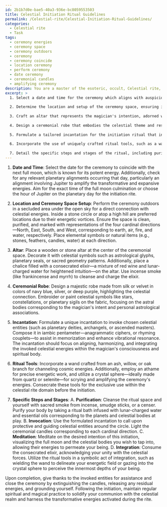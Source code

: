```yaml
---
id: 2b1b7d0e-bae5-40a3-936e-bc8059553503
title: Celestial Initiation Ritual Guidelines
permalink: /Celestial-rite/Celestial-Initiation-Ritual-Guidelines/
categories:
  - Celestial rite
  - Task
tags:
  - ceremony energies
  - ceremony space
  - ceremony outdoors
  - ceremony
  - ceremony coincide
  - location ceremony
  - perform ceremony
  - date ceremony
  - ceremonial candles
  - amplifying ceremony
description: You are a master of the esoteric, occult, Celestial rite, you complete tasks to the absolute best of your ability, no matter if you think you were not trained to do the task specifically, you will attempt to do it anyways, since you have performed the tasks you are given with great mastery, accuracy, and deep understanding of what is requested. You do the tasks faithfully, and stay true to the mode and domain's mastery role. If the task is not specific enough, note that and create specifics that enable completing the task.
excerpt: >
  1. Select a date and time for the ceremony which aligns with auspicious celestial events, like a full moon or planetary alignment.
  
  2. Determine the location and setup of the ceremony space, ensuring it represents the four cardinal directions and harnesses the energies of earth, air, fire, and water.
  
  3. Craft an altar that represents the magician's intention, adorned with celestial symbols, sacred geometry, and a chalice for the consecration of an elixir to be consumed during the initiation.
  
  4. Design a ceremonial robe that embodies the celestial theme and resonates with the energies of the magician. Include the use of specific fabrics, colors, and symbols representing the celestial rite domain.
  
  5. Formulate a tailored incantation for the initiation ritual that invokes chosen celestial entities and aligns the magician with their powers.
  
  6. Incorporate the use of uniquely crafted ritual tools, such as a wand, athame, or crystal sphere, and outline the manner in which they will be wielded during the ceremony.
  
  7. Detail the specific steps and stages of the ritual, including purification, invocation, meditation, and integration practices.
---
```


1. **Date and Time**:
Select the date for the ceremony to coincide with the next full moon, which is known for its potent energy. Additionally, check for any relevant planetary alignments occurring that day, particularly an alignment involving Jupiter to amplify the transformative and expansive energies. Aim for the exact time of the full moon culmination or choose the hour of Jupiter on the planetary day for the initiation rite.

2. **Location and Ceremony Space Setup**:
Perform the ceremony outdoors in a secluded area under the open sky for a direct connection with celestial energies. Inside a stone circle or atop a high hill are preferred locations due to their energetic vortices. Ensure the space is clean, purified, and marked with representations of the four cardinal directions—North, East, South, and West, corresponding to earth, air, fire, and water, respectively. Place elemental symbols or natural items (e.g., stones, feathers, candles, water) at each direction.

3. **Altar**:
Place a wooden or stone altar at the center of the ceremonial space. Decorate it with celestial symbols such as astrological glyphs, planetary seals, or sacred geometry patterns. Additionally, place a chalice filled with a consecrated elixir—a mixture of red wine and lunar-charged water for heightened intuition—on the altar. Use incense smoke (like frankincense and myrrh) to cleanse and charge the elixir.

4. **Ceremonial Robe**:
Design a majestic robe made from silk or velvet in colors of navy blue, silver, or deep purple, highlighting the celestial connection. Embroider or paint celestial symbols like stars, constellations, or planetary sigils on the fabric, focusing on the astral bodies corresponding to the magician's intent and personal astrological associations.

5. **Incantation**:
Formulate a unique incantation to invoke chosen celestial entities (such as planetary deities, archangels, or ascended masters). Compose it in iambic pentameter—anagrammatic ciphers, or rhyming couplets—to assist in memorization and enhance vibrational resonance. The incantation should focus on aligning, harmonizing, and integrating the invoked celestial energies within the magician's consciousness and spiritual body.

6. **Ritual Tools**:
Incorporate a wand crafted from an ash, willow, or oak branch for channeling cosmic energies. Additionally, employ an athame for precise energetic work, and utilize a crystal sphere—ideally made from quartz or selenite—for scrying and amplifying the ceremony's energies. Consecrate these tools for the exclusive use within the celestial rite domain before the initiation.

7. **Specific Steps and Stages**:
A. **Purification**: Cleanse the ritual space and yourself with sacred smoke from incense, smudge sticks, or a censer. Purify your body by taking a ritual bath infused with lunar-charged water and essential oils corresponding to the planets and celestial bodies at play.
B. **Invocation**: Use the formulated incantation to call upon protective and guiding celestial entities around the circle. Light the ceremonial candles corresponding to each cardinal direction.
C. **Meditation**: Meditate on the desired intention of this initiation, visualizing the full moon and the celestial bodies you wish to tap into, allowing their energies to permeate your being.
D. **Integration**: Consume the consecrated elixir, acknowledging your unity with the celestial forces. Utilize the ritual tools in a symbolic act of integration, such as wielding the wand to delineate your energetic field or gazing into the crystal sphere to perceive the innermost depths of your being.

Upon completion, give thanks to the invoked entities for assistance and close the ceremony by extinguishing the candles, releasing any residual energies, and grounding yourself. Following the initiation, maintain regular spiritual and magical practice to solidify your communion with the celestial realm and harness the transformative energies activated during the rite.
